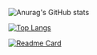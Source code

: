 ![Anurag's GitHub stats](https://github-readme-stats.vercel.app/api?username=ScriptLineStudios&show_icons=true&theme=radical)

[![Top Langs](https://github-readme-stats.vercel.app/api/top-langs/?username=ScriptLineStudios&show_icons=true&theme=radical)](https://github.com/anuraghazra/github-readme-stats)

[![Readme Card](https://github-readme-stats.vercel.app/api/pin/?username=ScriptLineStudios&repo=github-readme-stats)](https://github.com/anuraghazra/github-readme-stats)
